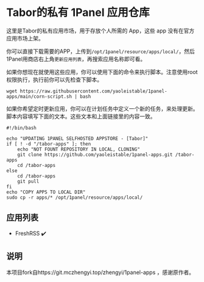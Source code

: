 # Tabor的私有 1Panel 应用仓库

这里是Tabor的私有应用市场，用于存放个人所需的 App，这些 app 没有在官方应用市场上架。

你可以直接下载需要的APP，上传到`/opt/1panel/resource/apps/local/`，然后1Panel用商店右上角`更新应用列表`，再搜索应用名称即可看。

如果你想现在就使用这些应用，你可以使用下面的命令来执行脚本。注意使用root权限执行，执行前你可以先检查下脚本。

```shell
wget https://raw.githubusercontent.com/yaoleistable/1panel-apps/main/corn-script.sh | bash
```

如果你希望定时更新应用，你可以在计划任务中定义一个新的任务，来处理更新。脚本内容填写下面的文本。这些文本和上面链接里的内容一致。

```shell
#!/bin/bash

echo "UPDATING 1PANEL SELFHOSTED APPSTORE - [Tabor]"
if [ ! -d "/tabor-apps" ]; then
	echo "NOT FOUNT REPOSITORY IN LOCAL, CLONING"
	git clone https://github.com/yaoleistable/1panel-apps.git /tabor-apps
	cd /tabor-apps
else
	cd /tabor-apps
	git pull
fi
echo "COPY APPS TO LOCAL DIR"
sudo cp -r apps/* /opt/1panel/resource/apps/local/
```

## 应用列表

- FreshRSS ✔️

## 说明

本项目fork自https://git.mczhengyi.top/zhengyi/1panel-apps ，感谢原作者。

